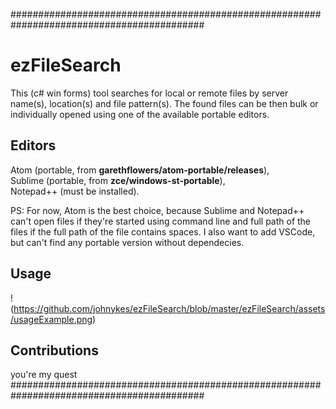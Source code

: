 ###########################################################################################
# ezFileSearch
This (c# win forms) tool searches for local or remote files by server name(s), location(s) and file pattern(s).
The found files can be then
bulk or individually opened using one of the available portable editors.

## Editors
Atom      (portable, from **garethflowers/atom-portable/releases**),                       
Sublime   (portable, from **zce/windows-st-portable**),                                    
Notepad++ (must be installed).

PS: For now, Atom is the best choice, because Sublime and Notepad++ can't open files if they're started using command line and full path of the files if the full path of the file contains spaces. I also want to add VSCode, but can't find any portable version without dependecies.

## Usage
!(https://github.com/johnykes/ezFileSearch/blob/master/ezFileSearch/assets/usageExample.png)

## Contributions
you're my quest
###########################################################################################
